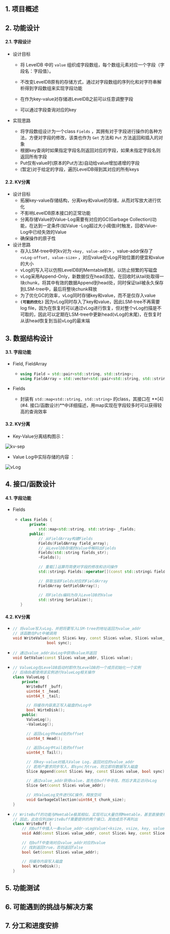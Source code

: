 ## 1. 项目概述

## 2. 功能设计

#### 2.1. 字段设计

- 设计目标

  - 将 LevelDB 中的 `value` 组织成字段数组，每个数组元素对应一个字段（字段名：字段值）。

  - 不改变LevelDB原有的存储方式，通过对字段数组的序列化和对字符串解析得到字段数组来实现字段功能

  - 在作为key-value对存储进LevelDB之前可以任意调整字段

  - 可以通过字段查询对应的key

- 实现思路

  - 将字段数组设计为一个class `Fields` ，其拥有对于字段进行操作的各种方法，方便对字段的修改，该类也作为 `Get` 方法和 `Put` 方法返回和插入的对象
  - 根据key查询时如果指定字段名则返回对应的字段，如果未指定字段名则返回所有字段
  - Put仅有value时(原本的Put方法)自动给value增加递增的字段
  - (暂定)对于给定的字段，遍历LevelDB得到其对应的所有keys

#### 2.2. KV分离

- 设计目标
  - 拓展key-value存储结构，分离key和value的存储，从而对写放大进行优化
  - 不影响LevelDB原本接口的正常功能
  - 分离存储Value的Value-Log需要有对应的GC(Garbage Collection)功能，在达到一定条件(如Value -Log超过大小阈值)时触发，回收Value-Log中已经失效的Value
  - 确保操作的原子性
- 设计思路
  - 存入LSM-tree中的kv对为 `<key, value-addr>` ，value-addr保存了 `<vLog-offset, value-size>` ，对应value在vLog开始位置的便宜和value的大小
  - vLog的写入可以仿照LevelDB的Memtable机制，以防止频繁的写磁盘
  - vLog采用Append-Only，新数据仅在head添加，在回收时从tail处取得一块chunk，将其中有效的数据Append到head处，同时保证tail被永久保存到LSM-tree中，最后将整块chunk释放
  - 为了优化GC的效率，vLog同时存储key和value，而不是仅存入value
  - **`(可能的优化)`** 因为vLog同时存入了key和value，因此LSM-tree不再需要log file，因为在恢复时可以通过vLog进行恢复，但对整个vLog扫描是不可取的，因此可以定期在LSM-tree中更新head(vLog的末尾)，在恢复时从该head恢复到当前vLog的最末端

## 3. 数据结构设计

#### 3.1. 字段功能

- Field, FieldArray

  - ```c++
    using Field = std::pair<std::string, std::string>;
    using FieldArray = std::vector<std::pair<std::string, std::string>>;
    ```

- Fields

  - 封装有 `std::map<std::string, std::string>` 的class，其接口在 **[4](#4. 接口/函数设计)**中详细描述，用map实现在字段较多时可以获得较高的查询效率

#### 3.2. KV分离

- Key-Value分离结构图示：

![kv-sep](D:\program\leveldb\assets\kv-sep.png)

- Value Log中实际存储的内容 ：

![vLog](D:\program\leveldb\assets\vLog.png)

## 4. 接口/函数设计

#### 4.1. 字段功能

- Fields

  - ```c++
    class Fields {
        private:
        	std::map<std::string, std::string> _fields;
        public:
        	// 从FieldArray构建Fields
        	Fields(FieldArray field_array);
        	// 从LevelDB存储的Value中解码出Fields
        	Fields(std::string fields_str);
        	~Fields();
        	
        	// 重载[]运算符简便对字段的修改和访问操作
        	std::string& Fields::operator[](const std::string& field_name);
                
            // 获取当前Fields对应的FieldArray
            FieldArray GetFieldArray();
        
        	// 将Fields编码为存入LevelDB的Value
        	std::string Serialize();
    }
    ```

#### 4.2. KV分离

- ```c++
  // 将value写入vLog，并把将要写入LSM-tree的地址返回为value_addr
  // 该函数在Put中被调用
  void WriteValue(const Slice& key, const Slice& value, Slice& value_addr,
                 bool sync);
  ```

- ```c++
  // 通过value_addr从vLog中获得value并返回
  void GetValue(const Slice& value_addr, Slice& value);
  ```

- ```c++
  // ValueLog在LevelDB启动时即作为LevelDB的一个成员初始化一个实例
  // 后续db都使用该实例进行ValueLog相关操作
  class ValueLog {
      private:
      	WriteBuff _buff;
  		uint64_t _head;
      	uint64_t _tail;
      
      	// 将缓存内容真正写入磁盘的vLog中
      	bool WirteDisk();
      public:
      	ValueLog();
      	~ValueLog();
      
      	// 返回vLog中head处的offset
      	uint64_t Head();
      
      	// 返回vLog中tail处的offset
      	uint64_t Tail();
      
      	// 将key-value对插入Value Log，返回对应的value_addr
      	// 若用户要求同步写入，即sync为true，则立即将数据写入磁盘
      	Slice Append(const Slice& key, const Slice& value, bool sync);
      	
      	// 通过value_addr获得value，首先在buff中寻找，然后才真正访问vLog
      	Slice Get(const Slice& value_addr);
      
      	// 对ValueLog文件进行GC操作，释放空间
      	void GarbageCollection(uint64_t chunk_size);
  }
  ```

- ```c++
  // WriteBuff的功能与Memtable极其相似，实现可以大量仿照Memtable，甚至直接使用Memtable
  // 因此，此处仅列出WriteBuff需要提供的两个接口，其他成员不再列出
  class WriteBuff {
      // 向buff中插入一条value_addr-vLogValue(<ksize, vsize, key, value>)对
      void Add(const Slice& value_addr, const Slice& key, const Slice& value);
      
      // 在buff中查询对应value_addr对应的value
      // 找到返回true，否则返回false
      bool Get(const Slice& value_addr);
      
      // 将缓存内容写入磁盘
      bool WirteDisk();
  }
  ```

## 5. 功能测试

## 6. 可能遇到的挑战与解决方案

## 7. 分工和进度安排





